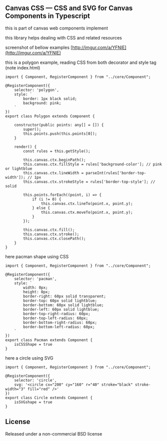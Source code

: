 ## Canvas CSS — CSS and SVG for Canvas Components in Typescript

this is part of canvas web components implement

this library helps dealing with CSS and related resources

screenshot of bellow examples [http://imgur.com/a/YFNlE](http://imgur.com/a/YFNlE)

this is a polygon example, reading CSS from both decorator and style tag (note index.html)

    import { Component, RegisterComponent } from "../core/Component";

    @RegisterComponent({
        selector: 'polygon',
        style: `
            border: 1px black solid;
            background: pink;
        `
    })
    export class Polygon extends Component {

        constructor(public points: any[] = []) {
            super();
            this.points.push(this.points[0]);
        }

        render() {
            const rules = this.getStyle();

            this.canvas.ctx.beginPath();
            this.canvas.ctx.fillStyle = rules['background-color']; // pink or lightblue
            this.canvas.ctx.lineWidth = parseInt(rules['border-top-width']); // 1px
            this.canvas.ctx.strokeStyle = rules['border-top-style']; // solid

            this.points.forEach((point, i) => {
                if (i != 0) {
                    this.canvas.ctx.lineTo(point.x, point.y);
                } else {
                    this.canvas.ctx.moveTo(point.x, point.y);
                }
            });

            this.canvas.ctx.fill();
            this.canvas.ctx.stroke();
            this.canvas.ctx.closePath();
        }
    }


here pacman shape using CSS

    import { Component, RegisterComponent } from "../core/Component";

    @RegisterComponent({
        selector: 'pacman',
        style: `
            width: 0px;
            height: 0px;
            border-right: 60px solid transparent;
            border-top: 60px solid lightblue;
            border-bottom: 60px solid lightblue;
            border-left: 60px solid lightblue;
            border-top-right-radius: 60px;
            border-top-left-radius: 60px;
            border-bottom-right-radius: 60px;
            border-bottom-left-radius: 60px;
        `
    })
    export class Pacman extends Component {
        isCSSShape = true
    }

here a circle using SVG

    import { Component, RegisterComponent } from "../core/Component";

    @RegisterComponent({
        selector: 'circle',
        svg: '<circle cx="200" cy="160" r="40" stroke="black" stroke-width="3" fill="red" />'
    })
    export class Circle extends Component {
        isSVGshape = true
    }

## License

Released under a non-commercial BSD license
